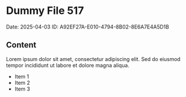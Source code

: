 # Dummy File 517

Date: 2025-04-03
ID: A92EF27A-E010-4794-8B02-8E6A7E4A5D1B

## Content

Lorem ipsum dolor sit amet, consectetur adipiscing elit.
Sed do eiusmod tempor incididunt ut labore et dolore magna aliqua.

* Item 1
* Item 2
* Item 3
